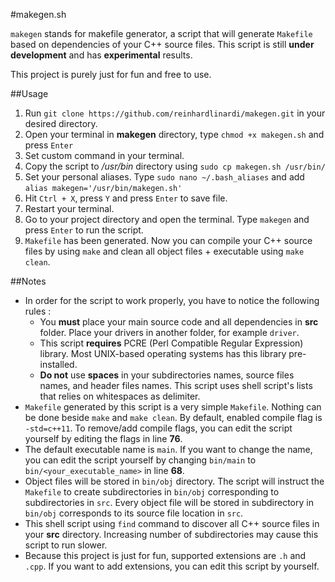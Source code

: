 #makegen.sh

`makegen` stands for makefile generator, a script that will generate `Makefile` based on dependencies of your C++ source files. This script is still **under development** and has **experimental** results.

This project is purely just for fun and free to use.

##Usage

1. Run `git clone https://github.com/reinhardlinardi/makegen.git` in your desired directory.
2. Open your terminal in **makegen** directory, type `chmod +x makegen.sh` and press `Enter`
3. Set custom command in your terminal.
  1. Copy the script to _/usr/bin_ directory using `sudo cp makegen.sh /usr/bin/`
  2. Set your personal aliases. Type `sudo nano ~/.bash_aliases` and add `alias makegen='/usr/bin/makegen.sh'`
  3. Hit `Ctrl + X`, press `Y` and press `Enter` to save file.
  4. Restart your terminal.
4. Go to your project directory and open the terminal. Type `makegen` and press `Enter` to run the script.
5. `Makefile` has been generated. Now you can compile your C++ source files by using `make` and clean all object files + executable using `make clean`.

##Notes

* In order for the script to work properly, you have to notice the following rules :
  * You **must** place your main source code and all dependencies in **src** folder. Place your drivers in another folder, for example `driver`.
  * This script **requires** PCRE (Perl Compatible Regular Expression) library. Most UNIX-based operating systems has this library pre-installed.
  * **Do not** use **spaces** in your subdirectories names, source files names, and header files names. This script uses shell script's lists that relies on whitespaces as delimiter.
* `Makefile` generated by this script is a very simple `Makefile`. Nothing can be done beside `make` and `make clean`. By default, enabled compile flag is `-std=c++11`. To remove/add compile flags, you can edit the script yourself by editing the flags in line **76**. 
* The default executable name is `main`. If you want to change the name, you can edit the script yourself by changing `bin/main` to `bin/<your_executable_name>` in line **68**.
*  Object files will be stored in `bin/obj` directory. The script will instruct the `Makefile` to create subdirectories in `bin/obj` corresponding to subdirectories in `src`. Every object file will be stored in subdirectory in `bin/obj` corresponds to its source file location in `src`.
* This shell script using `find` command to discover all C++ source files in your **src** directory. Increasing number of subdirectories may cause this script to run slower.
* Because this project is just for fun, supported extensions are `.h` and `.cpp`. If you want to add extensions, you can edit this script by yourself.
